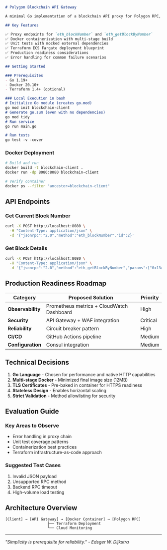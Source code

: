 ```markdown
# Polygon Blockchain API Gateway

A minimal Go implementation of a blockchain API proxy for Polygon RPC, demonstrating core engineering principles.

## Key Features

✅ Proxy endpoints for `eth_blockNumber` and `eth_getBlockByNumber`  
✅ Docker containerization with multi-stage build  
✅ Unit tests with mocked external dependencies  
✅ Terraform ECS Fargate deployment blueprint  
✅ Production readiness considerations  
✅ Error handling for common failure scenarios  

## Getting Started

### Prerequisites
- Go 1.19+
- Docker 20.10+
- Terraform 1.4+ (optional)

### Local Execution in bash
# Initialize Go module (creates go.mod)
go mod init blockchain-client
# Generate go.sum (even with no dependencies)
go mod tidy
# Run service
go run main.go

# Run tests
go test -v -cover
```

### Docker Deployment
```bash
# Build and run
docker build -t blockchain-client .
docker run -dp 8080:8080 blockchain-client

# Verify container
docker ps --filter "ancestor=blockchain-client"
```

## API Endpoints

### Get Current Block Number
```bash
curl -X POST http://localhost:8080 \
  -H "Content-Type: application/json" \
  -d '{"jsonrpc":"2.0","method":"eth_blockNumber","id":2}'
```

### Get Block Details
```bash
curl -X POST http://localhost:8080 \
  -H "Content-Type: application/json" \
  -d '{"jsonrpc":"2.0","method":"eth_getBlockByNumber","params":["0x134e82a",true],"id":2}'
```

## Production Readiness Roadmap

| Category             | Proposed Solution                          | Priority |
|----------------------|--------------------------------------------|----------|
| **Observability**    | Prometheus metrics + CloudWatch Dashboard | High     |
| **Security**         | API Gateway + WAF integration              | Critical |
| **Reliability**      | Circuit breaker pattern                    | High     |
| **CI/CD**            | GitHub Actions pipeline                    | Medium   |
| **Configuration**    | Consul integration                         | Medium   |

## Technical Decisions

1. **Go Language** - Chosen for performance and native HTTP capabilities  
2. **Multi-stage Docker** - Minimized final image size (12MB)  
3. **TLS Certificates** - Pre-baked in container for HTTPS readiness  
4. **Stateless Design** - Enables horizontal scaling  
5. **Strict Validation** - Method allowlisting for security  

## Evaluation Guide

### Key Areas to Observe
- Error handling in proxy chain
- Unit test coverage patterns
- Containerization best practices
- Terraform infrastructure-as-code approach

### Suggested Test Cases
1. Invalid JSON payload  
2. Unsupported RPC method  
3. Backend RPC timeout  
4. High-volume load testing  

## Architecture Overview

```
[Client] → [API Gateway] → [Docker Container] → [Polygon RPC]
                   ├── Terraform Deployment
                   └── Cloud Monitoring
```

---

*"Simplicity is prerequisite for reliability." - Edsger W. Dijkstra*
